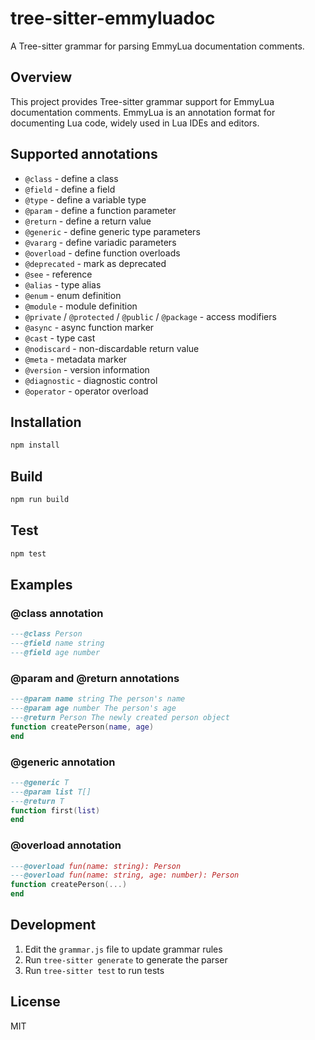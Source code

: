 # tree-sitter-emmyluadoc

A Tree-sitter grammar for parsing EmmyLua documentation comments.

## Overview

This project provides Tree-sitter grammar support for EmmyLua documentation comments. EmmyLua is an annotation format for documenting Lua code, widely used in Lua IDEs and editors.

## Supported annotations

- `@class` - define a class
- `@field` - define a field
- `@type` - define a variable type
- `@param` - define a function parameter
- `@return` - define a return value
- `@generic` - define generic type parameters
- `@vararg` - define variadic parameters
- `@overload` - define function overloads
- `@deprecated` - mark as deprecated
- `@see` - reference
- `@alias` - type alias
- `@enum` - enum definition
- `@module` - module definition
- `@private` / `@protected` / `@public` / `@package` - access modifiers
- `@async` - async function marker
- `@cast` - type cast
- `@nodiscard` - non-discardable return value
- `@meta` - metadata marker
- `@version` - version information
- `@diagnostic` - diagnostic control
- `@operator` - operator overload

## Installation

```bash
npm install
```

## Build

```bash
npm run build
```

## Test

```bash
npm test
```

## Examples

### @class annotation
```lua
---@class Person
---@field name string
---@field age number
```

### @param and @return annotations
```lua
---@param name string The person's name
---@param age number The person's age
---@return Person The newly created person object
function createPerson(name, age)
end
```

### @generic annotation
```lua
---@generic T
---@param list T[]
---@return T
function first(list)
end
```

### @overload annotation
```lua
---@overload fun(name: string): Person
---@overload fun(name: string, age: number): Person
function createPerson(...)
end
```

## Development

1. Edit the `grammar.js` file to update grammar rules
2. Run `tree-sitter generate` to generate the parser
3. Run `tree-sitter test` to run tests

## License

MIT
